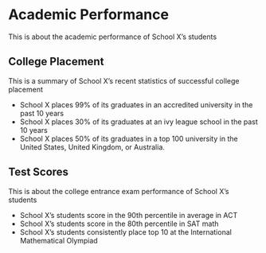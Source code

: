 # Academic Performance

This is about the academic performance of School X’s students

## College Placement

This is a summary of School X’s recent statistics of successful college placement

- School X places 99% of its graduates in an accredited university in the past 10 years
- School X places 30% of its graduates at an ivy league school in the past 10 years
- School X places 50% of its graduates in a top 100 university in the United States, United Kingdom, or Australia.

## Test Scores

This is about the college entrance exam performance of School X’s students

- School X’s students score in the 90th percentile in average in ACT
- School X’s students score in the 80th percentile in SAT math
- School X’s students consistently place top 10 at the International Mathematical Olympiad